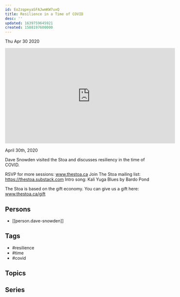 ```yaml
---
id: Eo2zqpeyaSFAJwmKW7uxQ
title: Resilience in a Time of COVID
desc: ''
updated: 1639759645921
created: 1588197600000
---
```





Thu Apr 30 2020

<iframe width="560" height="315" src="https://www.youtube.com/embed/SaRTLRz-OGU" title="Resilience in a Time of COVID w/ Dave Snowden" frameborder="0" allow="accelerometer; autoplay; clipboard-write; encrypted-media; gyroscope; picture-in-picture" allowfullscreen ></iframe>

April 30th, 2020

Dave Snowden visited the Stoa and discusses resiliency in the time of COVID.

RSVP for more sessions: www.thestoa.ca
Join The Stoa mailing list: https://thestoa.substack.com
Intro song: Kali Yuga Blues by Bardo Pond

The Stoa is based on the gift economy. You can give us a gift here: www.thestoa.ca/gift

## Persons

- [[person.dave-snowden]]

## Tags

- #resilience
- #time
- #covid

## Topics



## Series



